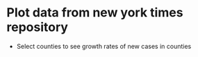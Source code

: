 # Plot data from new york times repository 
- Select counties to see growth rates of new cases in counties
